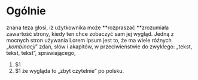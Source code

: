 # Ogólnie 

znana teza głosi, iż użytkownika może **rozpraszać **zrozumiała zawartość strony,
kiedy ten chce zobaczyć sam jej wygląd. Jedną z mocnych stron używania Lorem Ipsum 
jest to, że ma wiele różnych „*kombinacji*” zdań, słów i akapitów,
w przeciwieństwie do zwykłego: 
„tekst, tekst, tekst”, sprawiającego,
1. $1
2. $1 
że wygląda to „zbyt czytelnie” po polsku.
